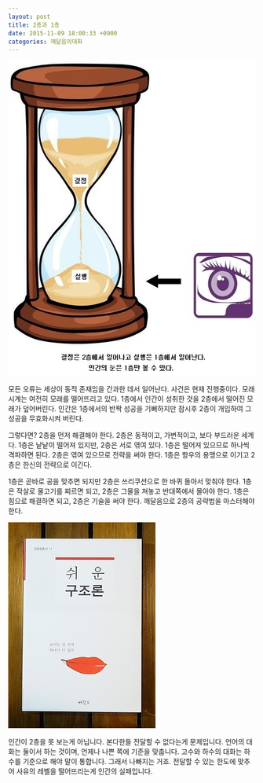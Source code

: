 ```yaml
---
layout: post
title: 2층과 1층
date: 2015-11-09 18:00:33 +0900
categories: 깨달음의대화
---
```

<img src="files/attach/images/198/197/637/53.jpg" alt="53.jpg" width="557" height="641" />

  


  


모든 오류는 세상이 동적 존재임을 간과한 데서 일어난다. 사건은 현재 진행중이다. 모래시계는 여전히 모래를 떨어뜨리고 있다. 1층에서 인간이 성취한 것을 2층에서 떨어진 모래가 덮어버린다. 인간은 1층에서의 반짝 성공을 기뻐하지만 잠시후 2층이 개입하여 그 성공을 무효화시켜 버린다. 

  


그렇다면? 2층을 먼저 해결해야 한다. 2층은 동적이고, 가변적이고, 보다 부드러운 세계다. 1층은 낱낱이 떨어져 있지만, 2층은 서로 엮여 있다. 1층은 떨어져 있으므로 하나씩 격파하면 된다. 2층은 엮여 있으므로 전략을 써야 한다. 1층은 항우의 용맹으로 이기고 2층은 한신의 전략으로 이긴다. 

  


1층은 곧바로 공을 맞추면 되지만 2층은 쓰리쿠션으로 한 바퀴 돌아서 맞춰야 한다. 1층은 작살로 물고기를 찌르면 되고, 2층은 그물을 쳐놓고 반대쪽에서 몰아야 한다. 1층은 힘으로 해결하면 되고, 2층은 기술을 써야 한다. 깨달음으로 2층의 공략법을 마스터해야 한다.



  




<img src="files/attach/images/198/197/637/DSC01488.JPG" alt="DSC01488.JPG" width="300" height="419" />   


  


인간이 2층을 못 보는게 아닙니다. 본다한들 전달할 수 없다는게 문제입니다. 언어의 대화는 둘이서 하는 것이며, 언제나 나쁜 쪽에 기준을 맞춥니다. 고수와 하수의 대화는 하수를 기준으로 해야 말이 통합니다. 그래서 나빠지는 거죠. 전달할 수 있는 한도에 맞추어 사유의 레벨을 떨어뜨리는게 인간의 실패입니다.